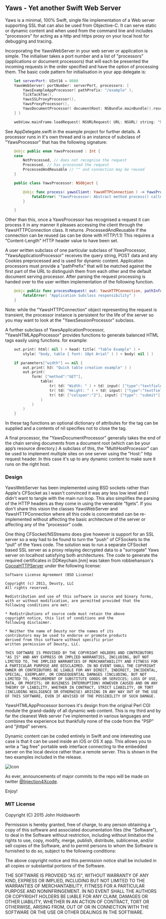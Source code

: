 ## Yaws - Yet another Swift Web Server

Yaws is a minimal, 100% Swift, single file implementation of a Web server supporting SSL
that can also be used from Objective-C. It can serve static or dynamic content and
when used from the command line and includes "processors" for acting as a http and https
proxy on your local host for debugging and tracing.

Incorporating the YawsWebServer in your web server or application is simple. The initialiser
takes a port number and a list of "processors" (applications or document processors)
that will each be presented the incoming requests in the order specified and have the
option of processing them. The basic code pattern for initialisation in your app delegate is:

```Swift
    let serverPort: UInt16 = 8080
    YawsWebServer( portNumber: serverPort, processors: [
        YawsExampleAppProcessor( pathPrefix: "/example" ),
        TickTackToe(),
        YawsSSLProxyProcessor(),
        YawsProxyProcessor(),
        YawsDocumentProcessor( documentRoot: NSBundle.mainBundle().resourcePath! ),
    ] )

    webView.mainFrame.loadRequest( NSURLRequest( URL: NSURL( string: "http://localhost:\(serverPort)" )! ) )
```

See AppDelegate.swift in the example project for further details. 
A processor runs in it's own thread and is an instance of subclass 
of "YawsProcessor" that has the following signature:

```Swift
    @objc public enum YawsProcessed : Int {
    case
        NotProcessed, // does not recognise the request
        Processed, // has processed the request
        ProcessedAndReusable // "" and connection may be reused
    }

    public class YawsProcessor: NSObject {

        @objc func process( yawsClient: YawsHTTPConnection ) -> YawsProcessed {
            fatalError( "YawsProcessor: Abstract method process() called" )
        }

    }
```

Other than this, once a YawsProcessor has recognised a request it can process it
in any manner it pleases accessing the client through the YawsHTTPConnection class.
It returns .ProcessedAndReusable if the connection can be reused (as can be done
with HTTP/1.1) This requires a "Content-Length" HTTP header value to have been set.

A user written subclass of one particular subclass of YawsProcessor, "YawsApplicationProcessor"
receives the  query string, POST data and any Cookies preprocessed and is used for dynamic content.
Application processors must provide a "pathPrefix" that will be matched against the
first part of the URL to distinguish them from each other and the default document
serving processor. After parsing the request processing is handed over to the user
written implementation of the following function.

```Swift
    @objc public func processRequest( out: YawsHTTPConnection, pathInfo: String, parameters: [String:String], cookies: [String:String] ) {
        fatalError( "Application Subclass responsibility" )
    }
```

Note: while the "YawsHTTPConnection" object representing the request is transient,
the processor instance is persistent for the life of the server so you may want to
look at the "YawsSessionProcessor" subclass.

A further subclass of YawsApplicationProcessor, "YawsHTMLAppProcessor" provides
functions to generate balanced HTML tags easily using functions. for example:

```Swift
    out.print( html( nil ) + head( title( "Table Example" ) +
        style( "body, table { font: 10pt Arial" ) ) + body( nil ) )

    if parameters["width"] == nil {
        out.print( h3( "Quick table creation example" ) )
        out.print(
            form( ["method":"GET"],
                table(
                    tr( td( "Width: " ) + td( input( ["type":"textfield", "name":"width"] ) ) ) +
                    tr( td( "Height: " ) + td( input( ["type":"textfield", "name":"height"] ) ) ) +
                    tr( td( ["colspan":"2"], input( ["type": "submit"] )) )
                )
            )
        )
    }
```

In these tag functions an optional dictionary of attributes for the tag can be supplied 
and a contents of nil specifies not to close the tag.

A final processor, the "YawsDocumentProcessor" generally takes the end of the chain
serving documents from a document root (which can be your app’s resource directory.)
A subclass of this, the "MultiHostProcessor" can be used to implement multiple
sites on one server using the "Host:" http request header. In this case it's
up to any dynamic content to make sure it runs on the right host.

### Design

YawsWebServer has been implemented using BSD sockets rather than Apple's CFSocket as I wasn't convinced 
it was any less low level and I didn't want to tangle with the main run loop. This also simplifies the
parsing of the HTTP headers as they come in using the venerable "fgets". If you don't share this vision
the classes YawsWebServer and YawsHTTPConnection where all this code is concentrated can be re-implemented
without affecting the basic architecture of the server or affecting any of the "processor" code.

One thing CFSocket/NSStreams does give however is support for an SSL server so a way had to be found
to turn the "push" of CFSockets to the "pull" of the Yaws code. The solution was to run a separate
CFSocket based SSL server as a proxy relaying decrypted data to a "surrogate" Yaws server on localhost
satisfying both architectures. The code to generate the required certificates in DDKeychain.[nm] was taken from
robbiehanson's [CocoaHTTPServer](https://github.com/robbiehanson/CocoaHTTPServer) under the following license:

    Software License Agreement (BSD License)

    Copyright (c) 2011, Deusty, LLC
    All rights reserved.

    Redistribution and use of this software in source and binary forms,
    with or without modification, are permitted provided that the following conditions are met:

    * Redistributions of source code must retain the above
    copyright notice, this list of conditions and the
    following disclaimer.

    * Neither the name of Deusty nor the names of its
    contributors may be used to endorse or promote products
    derived from this software without specific prior
    written permission of Deusty, LLC.

    THIS SOFTWARE IS PROVIDED BY THE COPYRIGHT HOLDERS AND CONTRIBUTORS "AS IS" AND ANY EXPRESS OR IMPLIED WARRANTIES, INCLUDING, BUT NOT LIMITED TO, THE IMPLIED WARRANTIES OF MERCHANTABILITY AND FITNESS FOR A PARTICULAR PURPOSE ARE DISCLAIMED. IN NO EVENT SHALL THE COPYRIGHT OWNER OR CONTRIBUTORS BE LIABLE FOR ANY DIRECT, INDIRECT, INCIDENTAL, SPECIAL, EXEMPLARY, OR CONSEQUENTIAL DAMAGES (INCLUDING, BUT NOT LIMITED TO, PROCUREMENT OF SUBSTITUTE GOODS OR SERVICES; LOSS OF USE, DATA, OR PROFITS; OR BUSINESS INTERRUPTION) HOWEVER CAUSED AND ON ANY THEORY OF LIABILITY, WHETHER IN CONTRACT, STRICT LIABILITY, OR TORT (INCLUDING NEGLIGENCE OR OTHERWISE) ARISING IN ANY WAY OUT OF THE USE OF THIS SOFTWARE, EVEN IF ADVISED OF THE POSSIBILITY OF SUCH DAMAGE.

YawsHTMLAppProcessor borrows it's design from the original Perl CGI module the grand-daddy of all dynamic web
content. This is my third and by far the cleanest Web server I've implemented in various languages 
and combines the experience but thankfully none of the code from the "PSP" and "jhttpd" servers.

Dynamic content can be coded entirely in Swift and one interesting use case is that it
can be used inside an iOS or OS X app. This allows you to write a "lag free" portable web 
interface connecting to the embedded server on the local device rather than a remote server. 
This is shown in the two examples included in the release.

![Icon](http://injectionforxcode.johnholdsworth.com/yaws2.png)

As ever, announcements of major commits to the repo will be made on twitter 
[@Injection4Xcode](https://twitter.com/#!/@Injection4Xcode).

Enjoy!

### MIT License

Copyright (C) 2015 John Holdsworth

Permission is hereby granted, free of charge, to any person obtaining a copy of this software and associated 
documentation files (the "Software"), to deal in the Software without restriction, including without limitation 
the rights to use, copy, modify, merge, publish, distribute, sublicense, and/or sell copies of the Software, 
and to permit persons to whom the Software is furnished to do so, subject to the following conditions:

The above copyright notice and this permission notice shall be included in all copies or substantial 
portions of the Software.

THE SOFTWARE IS PROVIDED "AS IS", WITHOUT WARRANTY OF ANY KIND, EXPRESS OR IMPLIED, INCLUDING BUT NOT 
LIMITED TO THE WARRANTIES OF MERCHANTABILITY, FITNESS FOR A PARTICULAR PURPOSE AND NONINFRINGEMENT. 
IN NO EVENT SHALL THE AUTHORS OR COPYRIGHT HOLDERS BE LIABLE FOR ANY CLAIM, DAMAGES OR OTHER LIABILITY, 
WHETHER IN AN ACTION OF CONTRACT, TORT OR OTHERWISE, ARISING FROM, OUT OF OR IN CONNECTION WITH THE 
SOFTWARE OR THE USE OR OTHER DEALINGS IN THE SOFTWARE.

